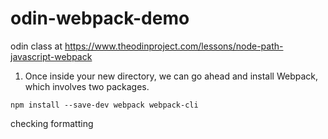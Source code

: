 # odin-webpack-demo
odin class at 
https://www.theodinproject.com/lessons/node-path-javascript-webpack

1. Once inside your new directory, we can go ahead and install Webpack, which involves two packages.

```
npm install --save-dev webpack webpack-cli
```

checking formatting